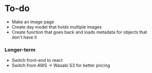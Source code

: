 
# To-do

- Make an image page
- Create day model that holds multiple images
- Create function that goes back and loads metadata for objects that don't have it

### Longer-term
- Switch front-end to react
- Switch from AWS -> Wasabi S3 for better pricing